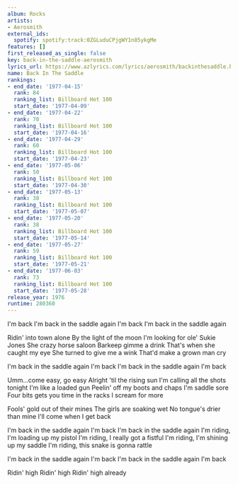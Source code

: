 ```yaml
---
album: Rocks
artists:
- Aerosmith
external_ids:
  spotify: spotify:track:0ZGLuduCPjgWY1n85ykgMe
features: []
first_released_as_single: false
key: back-in-the-saddle-aerosmith
lyrics_url: https://www.azlyrics.com/lyrics/aerosmith/backinthesaddle.html
name: Back In The Saddle
rankings:
- end_date: '1977-04-15'
  rank: 84
  ranking_list: Billboard Hot 100
  start_date: '1977-04-09'
- end_date: '1977-04-22'
  rank: 70
  ranking_list: Billboard Hot 100
  start_date: '1977-04-16'
- end_date: '1977-04-29'
  rank: 60
  ranking_list: Billboard Hot 100
  start_date: '1977-04-23'
- end_date: '1977-05-06'
  rank: 50
  ranking_list: Billboard Hot 100
  start_date: '1977-04-30'
- end_date: '1977-05-13'
  rank: 38
  ranking_list: Billboard Hot 100
  start_date: '1977-05-07'
- end_date: '1977-05-20'
  rank: 38
  ranking_list: Billboard Hot 100
  start_date: '1977-05-14'
- end_date: '1977-05-27'
  rank: 59
  ranking_list: Billboard Hot 100
  start_date: '1977-05-21'
- end_date: '1977-06-03'
  rank: 73
  ranking_list: Billboard Hot 100
  start_date: '1977-05-28'
release_year: 1976
runtime: 280360
---
```

I'm back 
I'm back in the saddle again 
I'm back 
I'm back in the saddle again 

Ridin' into town alone 
By the light of the moon 
I'm looking for ole' Sukie Jones 
She crazy horse saloon 
Barkeep gimme a drink 
That's when she caught my eye 
She turned to give me a wink 
That'd make a grown man cry 

I'm back in the saddle again
I'm back
I'm back in the saddle again
I'm back 

Umm...come easy, go easy 
Alright 'til the rising sun 
I'm calling all the shots tonight 
I'm like a loaded gun 
Peelin' off my boots and chaps 
I'm saddle sore 
Four bits gets you time in the racks 
I scream for more 

Fools' gold out of their mines 
The girls are soaking wet 
No tongue's drier than mine 
I'll come when I get back 

I'm back in the saddle again 
I'm back 
I'm back in the saddle again 
I'm riding, I'm loading up my pistol 
I'm riding, I really got a fistful 
I'm riding, I'm shining up my saddle 
I'm riding, this snake is gonna rattle 

I'm back in the saddle again
I'm back
I'm back in the saddle again
I'm back 

Ridin' high 
Ridin' high 
Ridin' high already
